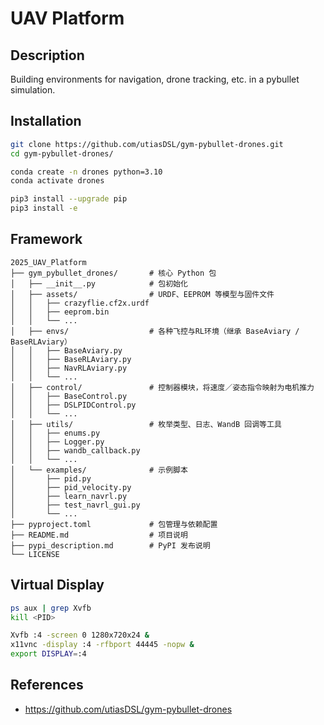 # UAV Platform

## Description
Building environments for navigation, drone tracking, etc. in a pybullet simulation.

## Installation
```bash
git clone https://github.com/utiasDSL/gym-pybullet-drones.git
cd gym-pybullet-drones/

conda create -n drones python=3.10
conda activate drones

pip3 install --upgrade pip
pip3 install -e
```

## Framework
```plaintext
2025_UAV_Platform
├── gym_pybullet_drones/       # 核心 Python 包
│   ├── __init__.py            # 包初始化
│   ├── assets/                # URDF、EEPROM 等模型与固件文件
│   │   ├── crazyflie.cf2x.urdf
│   │   ├── eeprom.bin
│   │   └── ...
│   ├── envs/                  # 各种飞控与RL环境（继承 BaseAviary / BaseRLAviary）
│   │   ├── BaseAviary.py
│   │   ├── BaseRLAviary.py
│   │   ├── NavRLAviary.py
│   │   └── ...  
│   ├── control/               # 控制器模块，将速度／姿态指令映射为电机推力
│   │   ├── BaseControl.py
│   │   ├── DSLPIDControl.py
│   │   └── ...
│   ├── utils/                 # 枚举类型、日志、WandB 回调等工具
│   │   ├── enums.py
│   │   ├── Logger.py
│   │   ├── wandb_callback.py
│   │   └── ...
│   └── examples/              # 示例脚本
│       ├── pid.py
│       ├── pid_velocity.py
│       ├── learn_navrl.py
│       ├── test_navrl_gui.py
│       └── ...
├── pyproject.toml             # 包管理与依赖配置
├── README.md                  # 项目说明
├── pypi_description.md        # PyPI 发布说明
└── LICENSE
```

## Virtual Display
```bash
ps aux | grep Xvfb
kill <PID>

Xvfb :4 -screen 0 1280x720x24 & 
x11vnc -display :4 -rfbport 44445 -nopw &
export DISPLAY=:4
```

## References
* https://github.com/utiasDSL/gym-pybullet-drones